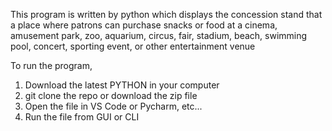 This program is written by python which displays the concession stand that
a place where patrons can purchase snacks or food at a cinema, amusement park,
zoo, aquarium, circus, fair, stadium, beach, swimming pool, concert, sporting event,
or other entertainment venue

To run the program,
   1. Download the latest PYTHON in your computer
   2. git clone the repo or download the zip file
   3. Open the file in VS Code or Pycharm, etc...
   4. Run the file from GUI or CLI
